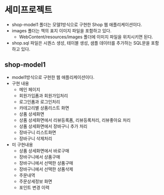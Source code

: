 # 세미프로젝트
- shop-model1 폴더는 모델1방식으로 구현한 Shop 웹 애플리케이션이다.
- images 폴더는 책의 표지 이미지 파일을 포함하고 있다.
  + WebContent/resources/images 폴더에 이미지 파일을 위치시키면 된다.
- shop.sql 파일은 시퀀스 생성, 테이블 생성, 샘플 데이터를 추가하는 SQL문을 포함하고 있다.
  
## shop-model1
- model1방식으로 구현한 웹 애플리케이션이다.
- 구현 내용
  + 메인 페이지
  + 회원가입폼과 회원가입처리
  + 로그인폼과 로그인처리
  + 카테고리별 상품리스트 화면
  + 상품 상세화면
  + 상품 상세화면에서 리뷰등록폼, 리뷰등록처리, 리뷰좋아요 처리
  + 상품 상세화면에서 장바구니 추가 처리
  + 장바구니 리스트화면
  + 장바구니 삭제처리
- 미 구현내용
  + 상품 상세화면에서 바로구매
  + 장바구니에서 상품구매
  + 장바구니에서 선택한 상품구매
  + 장바구니에서 선택한 상품삭제
  + 주문내역
  + 주문상세정보 화면
  + 포인트 변경 이력
